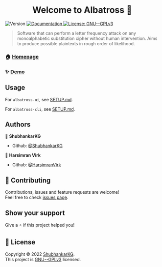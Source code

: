 <h1 align="center">Welcome to Albatross 👋</h1>
<p>
  <img alt="Version" src="https://img.shields.io/badge/version-1.0.0-blue.svg?cacheSeconds=2592000" />
  <a href="./docs/Report.pdf" target="_blank">
    <img alt="Documentation" src="https://img.shields.io/badge/documentation-yes-brightgreen.svg" />
  </a>
  <a href="./LICENSE" target="_blank">
    <img alt="License: GNU--GPLv3" src="https://img.shields.io/badge/License-GNU--GPLv3-yellow.svg" />
  </a>
</p>

> Software that can perform a letter frequency attack on any monoalphabetic substitution cipher without human intervention. Aims to produce possible plaintexts in rough order of likelihood.

### 🏠 [Homepage](https://cocky-swanson-d482fb.netlify.app/)

### ✨ [Demo](https://cocky-swanson-d482fb.netlify.app/)

## Usage

For `albatross-ui`, see [SETUP.md](./albatross-ui/SETUP.md).

For `albatross-cli`, see [SETUP.md](./albatross-cli/SETUP.md).

## Authors

👤 **ShubhankarKG**

* Github: [@ShubhankarKG](https://github.com/ShubhankarKG)

👤 **Harsimran Virk**

* Github: [@HarsimranVirk](https://github.com/HarsimranVirk)

## 🤝 Contributing

Contributions, issues and feature requests are welcome!<br />Feel free to check [issues page](https://github.com/ShubhankarKG/Albatross/issues). 

## Show your support

Give a ⭐️ if this project helped you!

## 📝 License

Copyright © 2022 [ShubhankarKG](https://github.com/ShubhankarKG).<br />
This project is [GNU--GPLv3](./LICENSE) licensed.
